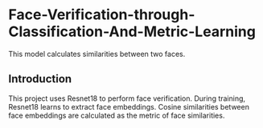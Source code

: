 # Face-Verification-through-Classification-And-Metric-Learning
This model calculates similarities between two faces.
## Introduction
This project uses Resnet18 to perform face verification. During training, Resnet18 learns to extract face embeddings. Cosine similarities between face embeddings are calculated as the metric of face similarities.
